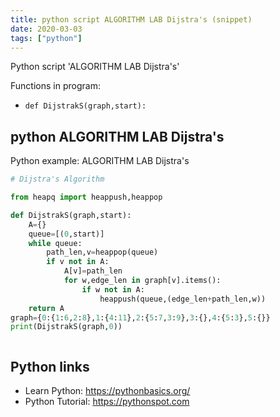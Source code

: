 ```yaml
---
title: python script ALGORITHM LAB Dijstra's (snippet)
date: 2020-03-03
tags: ["python"]
---
```

Python script 'ALGORITHM LAB Dijstra's'

Functions in program: 
* `def DijstrakS(graph,start):`

## python ALGORITHM LAB Dijstra's

Python example: ALGORITHM LAB Dijstra's

```python
# Dijstra's Algorithm

from heapq import heappush,heappop

def DijstrakS(graph,start):
    A={}
    queue=[(0,start)]
    while queue:
        path_len,v=heappop(queue)
        if v not in A:
            A[v]=path_len
            for w,edge_len in graph[v].items():
                if w not in A:
                    heappush(queue,(edge_len+path_len,w))
    return A
graph={0:{1:6,2:8},1:{4:11},2:{5:7,3:9},3:{},4:{5:3},5:{}}
print(DijstrakS(graph,0))



```

## Python links

- Learn Python: https://pythonbasics.org/
- Python Tutorial: https://pythonspot.com
